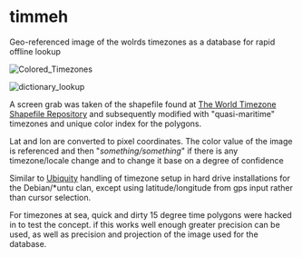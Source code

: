 
# timmeh


Geo-referenced image of the wolrds timezones as a database for rapid offline lookup

![Colored_Timezones](https://cloud.githubusercontent.com/assets/4308824/18680602/d4cc97e4-7fa7-11e6-96f2-f20bec42906b.png)

![dictionary_lookup](https://cloud.githubusercontent.com/assets/4308824/18680742/54fb836c-7fa8-11e6-94a4-479c0fa5216a.png)

A screen grab was taken of the shapefile found at [The World Timezone Shapefile Repository](http://efele.net/maps/tz/world/) and subsequently modified with "quasi-maritime" timezones and unique color index for the polygons.
 
Lat and lon are converted to pixel coordinates.  The color value of the image is referenced and then "*something/something*" if there is any timezone/locale change and to change it base on a degree of confidence

Similar to [Ubiquity](https://en.wikipedia.org/wiki/Ubiquity_(software)) handling of timezone setup in hard drive installations for the Debian/\*untu clan, except  using latitude/longitude from gps input rather than cursor selection.
 
 
For timezones at sea, quick and dirty 15 degree time polygons were hacked in to test the concept. if this works well enough greater precision can be used, as well as precision and projection of the image used for the database.
